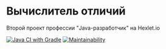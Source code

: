 # Вычислитель отличий
Второй проект профессии "Java-разработчик" на Hexlet.io

[![Java CI with Gradle](https://github.com/0x8251ae8c/java-project-71/actions/workflows/project.yml/badge.svg)](https://github.com/0x8251ae8c/java-project-71/actions/workflows/project.yml)
[![Maintainability](https://api.codeclimate.com/v1/badges/a66fa7dbcffd2a214a8f/maintainability)](https://codeclimate.com/github/0x8251ae8c/java-project-71/maintainability)
